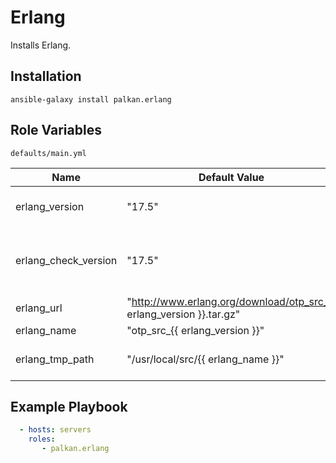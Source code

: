 Erlang
========

Installs Erlang.

Installation
--------------

`ansible-galaxy install palkan.erlang`

Role Variables
--------------

`defaults/main.yml`

| Name                        | Default Value |  Description    |
|-----------------------------|---------------|-----------------|
| erlang_version              | "17.5"        | Erlang version to install |
| erlang_check_version        | "17.5"        | Version name to checke if already installed |
| erlang_url                  | "http://www.erlang.org/download/otp_src_{{ erlang_version }}.tar.gz" | Source tar url | 
| erlang_name                 | "otp_src_{{ erlang_version }}" | |
| erlang_tmp_path             | "/usr/local/src/{{ erlang_name }}" | Where to download source | 


Example Playbook
-------------------------
```yml
  - hosts: servers
    roles:
       - palkan.erlang
```
